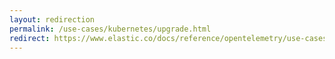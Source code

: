 ```yaml
---
layout: redirection
permalink: /use-cases/kubernetes/upgrade.html
redirect: https://www.elastic.co/docs/reference/opentelemetry/use-cases/kubernetes/upgrade.html
---
```

